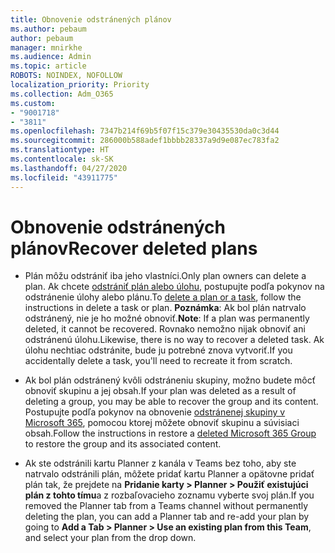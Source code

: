 ```yaml
---
title: Obnovenie odstránených plánov
ms.author: pebaum
author: pebaum
manager: mnirkhe
ms.audience: Admin
ms.topic: article
ROBOTS: NOINDEX, NOFOLLOW
localization_priority: Priority
ms.collection: Adm_O365
ms.custom:
- "9001718"
- "3811"
ms.openlocfilehash: 7347b214f69b5f07f15c379e30435530da0c3d44
ms.sourcegitcommit: 286000b588adef1bbbb28337a9d9e087ec783fa2
ms.translationtype: HT
ms.contentlocale: sk-SK
ms.lasthandoff: 04/27/2020
ms.locfileid: "43911775"
---
```

# <a name="recover-deleted-plans"></a><span data-ttu-id="6b0c2-102">Obnovenie odstránených plánov</span><span class="sxs-lookup"><span data-stu-id="6b0c2-102">Recover deleted plans</span></span>

- <span data-ttu-id="6b0c2-103">Plán môžu odstrániť iba jeho vlastníci.</span><span class="sxs-lookup"><span data-stu-id="6b0c2-103">Only plan owners can delete a plan.</span></span> <span data-ttu-id="6b0c2-104">Ak chcete [odstrániť plán alebo úlohu](https://support.microsoft.com/sk-SK/office/delete-a-task-or-plan-39e10e78-13f0-446d-94cd-9e562648497a.), postupujte podľa pokynov na odstránenie úlohy alebo plánu.</span><span class="sxs-lookup"><span data-stu-id="6b0c2-104">To [delete a plan or a task](https://support.microsoft.com/sk-SK/office/delete-a-task-or-plan-39e10e78-13f0-446d-94cd-9e562648497a.), follow the instructions in delete a task or plan.</span></span>  <span data-ttu-id="6b0c2-105">**Poznámka**: Ak bol plán natrvalo odstránený, nie je ho možné obnoviť.</span><span class="sxs-lookup"><span data-stu-id="6b0c2-105">**Note**: If a plan was permanently deleted, it cannot be recovered.</span></span> <span data-ttu-id="6b0c2-106">Rovnako nemožno nijak obnoviť ani odstránenú úlohu.</span><span class="sxs-lookup"><span data-stu-id="6b0c2-106">Likewise, there is no way to recover a deleted task.</span></span> <span data-ttu-id="6b0c2-107">Ak úlohu nechtiac odstránite, bude ju potrebné znova vytvoriť.</span><span class="sxs-lookup"><span data-stu-id="6b0c2-107">If you accidentally delete a task, you'll need to recreate it from scratch.</span></span>

- <span data-ttu-id="6b0c2-108">Ak bol plán odstránený kvôli odstráneniu skupiny, možno budete môcť obnoviť skupinu a jej obsah.</span><span class="sxs-lookup"><span data-stu-id="6b0c2-108">If your plan was deleted as a result of deleting a group, you may be able to recover the group and its content.</span></span> <span data-ttu-id="6b0c2-109">Postupujte podľa pokynov na obnovenie [odstránenej skupiny v Microsoft 365](https://docs.microsoft.com/microsoft-365/admin/create-groups/restore-deleted-group?view=o365-worldwide), pomocou ktorej môžete obnoviť skupinu a súvisiaci obsah.</span><span class="sxs-lookup"><span data-stu-id="6b0c2-109">Follow the instructions in restore a [deleted Microsoft 365 Group](https://docs.microsoft.com/microsoft-365/admin/create-groups/restore-deleted-group?view=o365-worldwide) to restore the group and its associated content.</span></span>

- <span data-ttu-id="6b0c2-110">Ak ste odstránili kartu Planner z kanála v Teams bez toho, aby ste natrvalo odstránili plán, môžete pridať kartu Planner a opätovne pridať plán tak, že prejdete na **Pridanie karty > Planner > Použiť existujúci plán z tohto tímu**a z rozbaľovacieho zoznamu vyberte svoj plán.</span><span class="sxs-lookup"><span data-stu-id="6b0c2-110">If you removed the Planner tab from a Teams channel without permanently deleting the plan, you can add a Planner tab and re-add your plan by going to **Add a Tab > Planner > Use an existing plan from this Team**, and select your plan from the drop down.</span></span>
